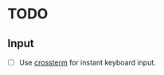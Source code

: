 # TODO

## Input

- [ ] Use [crossterm](https://github.com/crossterm-rs/crossterm) for instant keyboard input.